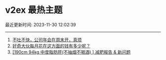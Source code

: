 # v2ex 最热主题

最近更新时间: 2023-11-30 12:02:39

--- 
1. [不吐不快，公司年会在周末开，真烦](https://www.v2ex.com/t/996416) 
2. [好奇大伙每月花在这方面的钱有多少呢？](https://www.v2ex.com/t/996421) 
3. [[190cm 94kg 中度脂肪肝(不抽烟不喝酒) ] 减肥报告 & 新问题](https://www.v2ex.com/t/996422) 
